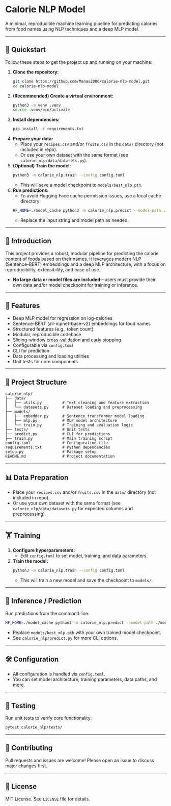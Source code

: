 # Calorie NLP Model

A minimal, reproducible machine learning pipeline for predicting calories from food names using NLP techniques and a deep MLP model.

---

## 🚦 Quickstart

Follow these steps to get the project up and running on your machine:

1. **Clone the repository:**
   ```sh
   git clone https://github.com/Manas2006/calorie-nlp-model.git
   cd calorie-nlp-model
   ```
2. **(Recommended) Create a virtual environment:**
   ```sh
   python3 -m venv .venv
   source .venv/bin/activate
   ```
3. **Install dependencies:**
   ```sh
   pip install -r requirements.txt
   ```
4. **Prepare your data:**
   - Place your `recipes.csv` and/or `fruits.csv` in the `data/` directory (not included in repo).
   - Or use your own dataset with the same format (see `calorie_nlp/data/datasets.py`).
5. **(Optional) Train the model:**
   ```sh
   python3 -m calorie_nlp.train --config config.toml
   ```
   - This will save a model checkpoint to `models/best_mlp.pth`.
6. **Run predictions:**
   - To avoid Hugging Face cache permission issues, use a local cache directory:
   ```sh
   HF_HOME=./model_cache python3 -m calorie_nlp.predict --model-path ./models/best_mlp.pth --input "grilled chicken salad"
   ```
   - Replace the input string and model path as needed.

---

## 🥗 Introduction
This project provides a robust, modular pipeline for predicting the calorie content of foods based on their names. It leverages modern NLP (Sentence-BERT) embeddings and a deep MLP architecture, with a focus on reproducibility, extensibility, and ease of use.

- **No large data or model files are included**—users must provide their own data and/or model checkpoint for training or inference.

---

## 🚀 Features
- Deep MLP model for regression on log-calories
- Sentence-BERT (all-mpnet-base-v2) embeddings for food names
- Structured features (e.g., token count)
- Modular, reproducible codebase
- Sliding-window cross-validation and early stopping
- Configurable via `config.toml`
- CLI for prediction
- Data processing and loading utilities
- Unit tests for core components

---

## 📁 Project Structure
```
calorie_nlp/
├── data/
│   ├── utils.py         # Text cleaning and feature extraction
│   └── datasets.py      # Dataset loading and preprocessing
├── models/
│   ├── embedder.py      # Sentence transformer model loading
│   ├── mlp.py           # MLP model architecture
│   └── train.py         # Training and evaluation logic
├── tests/               # Unit tests
├── predict.py           # CLI for predictions
├── train.py             # Main training script
config.toml              # Configuration file
requirements.txt         # Python dependencies
setup.py                 # Package setup
README.md                # Project documentation
```

---

## 📊 Data Preparation
- Place your `recipes.csv` and/or `fruits.csv` in the `data/` directory (not included in repo).
- Or use your own dataset with the same format (see `calorie_nlp/data/datasets.py` for expected columns and preprocessing).

---

## 🏋️ Training
1. **Configure hyperparameters:**
   - Edit `config.toml` to set model, training, and data parameters.
2. **Train the model:**
   ```sh
   python3 -m calorie_nlp.train --config config.toml
   ```
   - This will train a new model and save the checkpoint to `models/`.

---

## 🔮 Inference / Prediction
Run predictions from the command line:
```sh
HF_HOME=./model_cache python3 -m calorie_nlp.predict --model-path ./models/best_mlp.pth --input "grilled chicken salad"
```
- Replace `models/best_mlp.pth` with your own trained model checkpoint.
- See `calorie_nlp/predict.py` for more CLI options.

---

## 🛠️ Configuration
- All configuration is handled via `config.toml`.
- You can set model architecture, training parameters, data paths, and more.

---

## 🧪 Testing
Run unit tests to verify core functionality:
```sh
pytest calorie_nlp/tests/
```

---

## 🤝 Contributing
Pull requests and issues are welcome! Please open an issue to discuss major changes first.

---

## 📄 License
MIT License. See `LICENSE` file for details. 